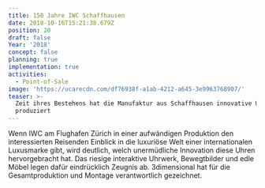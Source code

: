 ```yaml
---
title: 150 Jahre IWC Schaffhausen
date: 2018-10-16T15:21:38.679Z
position: 20
draft: false
Year: '2018'
concept: false
planning: true
implementation: true
activities:
  - Point-of-Sale
image: 'https://ucarecdn.com/df76938f-a1ab-4212-a645-3e9963768907/'
teaser: >-
  Zeit ihres Bestehens hat die Manufaktur aus Schaffhausen innovative Uhren
  produziert
---
```

Wenn IWC am Flughafen Zürich in einer aufwändigen Produktion den interessierten Reisenden Einblick in die luxuriöse Welt einer internationalen Luxusmarke gibt, wird deutlich, welch unermüdliche Innovation diese Uhren hervorgebracht hat. Das riesige interaktive Uhrwerk, Bewegtbilder und edle Möbel legen dafür eindrücklich Zeugnis ab. 3dimensional hat für die Gesamtproduktion und Montage verantwortlich gezeichnet.
